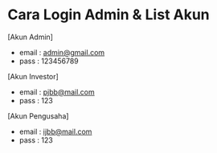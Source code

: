 # Cara Login Admin & List Akun

[Akun Admin]
- email  : admin@gmail.com
- pass   : 123456789

[Akun Investor]
- email  : pjbb@mail.com
- pass   : 123

[Akun Pengusaha]
- email  : ijbb@mail.com
- pass   : 123

